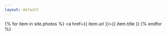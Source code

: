 ```yaml
---
layout: default
---
```


{% for item in site.photos %}
  <a href={{ item.url }}>{{ item.title }}</a>
{% endfor %}
